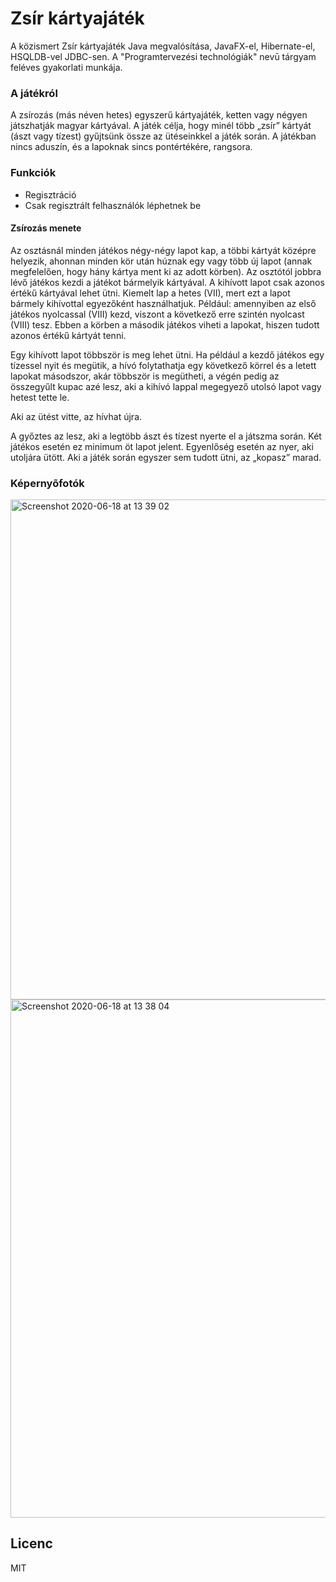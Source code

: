 # Zsír kártyajáték

A közismert Zsír kártyajáték Java megvalósítása, JavaFX-el, Hibernate-el, HSQLDB-vel JDBC-sen. A "Programtervezési technológiák" nevū tárgyam feléves gyakorlati munkája.

### A játékról
A zsírozás (más néven hetes) egyszerű kártyajáték, ketten vagy négyen játszhatják magyar kártyával. A játék célja, hogy minél több „zsír” kártyát (ászt vagy tízest) gyűjtsünk össze az ütéseinkkel a játék során. A játékban nincs aduszín, és a lapoknak sincs pontértékére, rangsora.

### Funkciók
  - Regisztráció 
  - Csak regisztrált felhasználók léphetnek be

#### Zsírozás menete
Az osztásnál minden játékos négy-négy lapot kap, a többi kártyát középre helyezik, ahonnan minden kör után húznak egy vagy több új lapot (annak megfelelően, hogy hány kártya ment ki az adott körben). Az osztótól jobbra lévő játékos kezdi a játékot bármelyik kártyával. A kihívott lapot csak azonos értékű kártyával lehet ütni. Kiemelt lap a hetes (VII), mert ezt a lapot bármely kihívottal egyezőként használhatjuk. Például: amennyiben az első játékos nyolcassal (VIII) kezd, viszont a következő erre szintén nyolcast (VIII) tesz. Ebben a körben a második játékos viheti a lapokat, hiszen tudott azonos értékű kártyát tenni.

Egy kihívott lapot többször is meg lehet ütni. Ha például a kezdő játékos egy tízessel nyit és megütik, a hívó folytathatja egy következő körrel és a letett lapokat másodszor, akár többször is megütheti, a végén pedig az összegyűlt kupac azé lesz, aki a kihívó lappal megegyező utolsó lapot vagy hetest tette le.

Aki az ütést vitte, az hívhat újra.

A győztes az lesz, aki a legtöbb ászt és tízest nyerte el a játszma során. Két játékos esetén ez minimum öt lapot jelent. Egyenlőség esetén az nyer, aki utoljára ütött. Aki a játék során egyszer sem tudott ütni, az „kopasz” marad. 

### Képernyõfotók
<img width="800" alt="Screenshot 2020-06-18 at 13 39 02" src="https://user-images.githubusercontent.com/1569515/85016960-fe573800-b16a-11ea-938c-e59f42c9cdde.png">
<img width="829" alt="Screenshot 2020-06-18 at 13 38 04" src="https://user-images.githubusercontent.com/1569515/85016967-00b99200-b16b-11ea-85b0-b00f16e27c23.png">

Licenc
----

MIT
